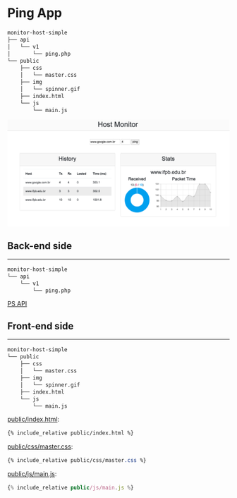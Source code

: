 # Ping App

```
monitor-host-simple
├── api
│   └── v1
│       └── ping.php
└── public
    ├── css
    │   └── master.css
    ├── img
    │   └── spinner.gif
    ├── index.html
    └── js
        └── main.js
```

![](assets/layout.png)

## Back-end side
---

```
monitor-host-simple
└── api
    └── v1
        └── ping.php
```

[PS API](../..//web-api/codes/command/ping-api/)

## Front-end side
---

```
monitor-host-simple
└── public
    ├── css
    │   └── master.css
    ├── img
    │   └── spinner.gif
    ├── index.html
    └── js
        └── main.js
```

[public/index.html](public/index.html):
```html
{% include_relative public/index.html %}
```

[public/css/master.css](public/css/master.css):
```css
{% include_relative public/css/master.css %}
```

[public/js/main.js](public/js/main.js):
```js
{% include_relative public/js/main.js %}
```
